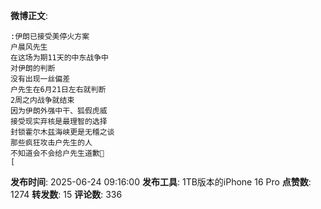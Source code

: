 **微博正文**: 
```
:伊朗已接受美停火方案
户晨风先生
在这场为期11天的中东战争中
对伊朗的判断
没有出现一丝偏差
户先生在6月21日左右就判断
2周之内战争就结束
因为伊朗外强中干、狐假虎威
接受现实弃核是最理智的选择
封锁霍尔木兹海峡更是无稽之谈
那些疯狂攻击户先生的人
不知道会不会给户先生道歉🙏
[
```
**发布时间**: 2025-06-24 09:16:00
**发布工具**: 1TB版本的iPhone 16 Pro
**点赞数**: 1274
**转发数**: 15
**评论数**: 336
